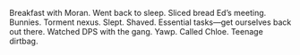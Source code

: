 Breakfast with Moran. Went back to sleep. Sliced bread Ed’s meeting. Bunnies. Torment nexus. Slept. Shaved. Essential tasks—get ourselves back out there. Watched DPS with the gang. Yawp. Called Chloe. Teenage dirtbag.